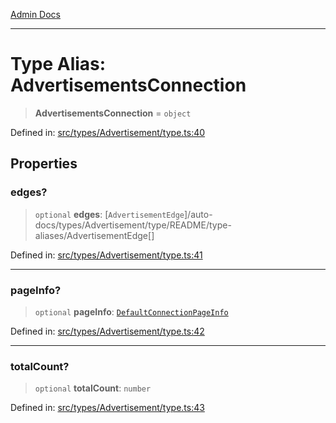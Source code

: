 [Admin Docs](/)

***

# Type Alias: AdvertisementsConnection

> **AdvertisementsConnection** = `object`

Defined in: [src/types/Advertisement/type.ts:40](https://github.com/PalisadoesFoundation/talawa-admin/blob/main/src/types/Advertisement/type.ts#L40)

## Properties

### edges?

> `optional` **edges**: [`AdvertisementEdge`]/auto-docs/types/Advertisement/type/README/type-aliases/AdvertisementEdge[]

Defined in: [src/types/Advertisement/type.ts:41](https://github.com/PalisadoesFoundation/talawa-admin/blob/main/src/types/Advertisement/type.ts#L41)

***

### pageInfo?

> `optional` **pageInfo**: [`DefaultConnectionPageInfo`](types/pagination/README/type-aliases/DefaultConnectionPageInfo.md)

Defined in: [src/types/Advertisement/type.ts:42](https://github.com/PalisadoesFoundation/talawa-admin/blob/main/src/types/Advertisement/type.ts#L42)

***

### totalCount?

> `optional` **totalCount**: `number`

Defined in: [src/types/Advertisement/type.ts:43](https://github.com/PalisadoesFoundation/talawa-admin/blob/main/src/types/Advertisement/type.ts#L43)
